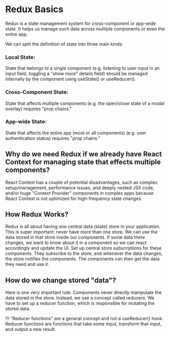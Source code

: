 # Redux Basics

Redux is a state management system for cross-component or app-wide state. It helps us manage such data across multiple components or even the entire app.

We can split the definition of state into three main kinds:

### Local State: 
State that belongs to a single component (e.g. listening to user input in an input field, toggling a "show more" details field) should be managed internally by the component using useState() or useReducer().

### Cross-Component State: 
State that affects multiple components (e.g. the open/close state of a modal overlay) requires "prop chains."

### App-wide State: 
State that affects the entire app (most or all components) (e.g. user authentication status) requires "prop chains."

## Why do we need Redux if we already have React Context for managing state that effects multiple components?

React Context has a couple of potential disadvantages, such as complex setup/management, performance issues, and deeply nested JSX code, and/or huge "Context Provider" components in complex apps because React Context is not optimized for high-frequency state changes.

## How Redux Works?

Redux is all about having one central data (state) store in your application. This is super important: never have more than one store. We can use the data stored in that store inside our components. If some data there changes, we want to know about it in a component so we can react accordingly and update the UI. Set up central store subscriptions for these components. They subscribe to the store, and whenever the data changes, the store notifies the components. The components can then get the data they need and use it.

## How do we change stored "data"?

Here is one very important rule: Components never directly manipulate the data stored in the store. Instead, we use a concept called reducers. We have to set up a reducer function, which is responsible for mutating the stored data.

!!! "Reducer functions" are a general concept and not a useReducer() hook. Reducer functions are functions that take some input, transform that input, and output a new result.
